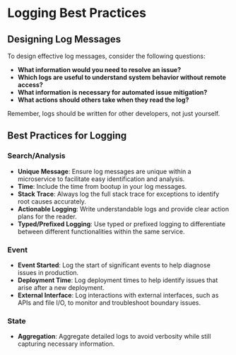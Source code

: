 # Logging Best Practices

## Designing Log Messages

To design effective log messages, consider the following questions:
- **What information would you need to resolve an issue?**
- **Which logs are useful to understand system behavior without remote access?**
- **What information is necessary for automated issue mitigation?**
- **What actions should others take when they read the log?**

Remember, logs should be written for other developers, not just yourself.

## Best Practices for Logging

### Search/Analysis
- **Unique Message**: Ensure log messages are unique within a microservice to facilitate easy identification and analysis.
- **Time**: Include the time from bootup in your log messages.
- **Stack Trace**: Always log the full stack trace for exceptions to identify root causes accurately.
- **Actionable Logging**: Write understandable logs and provide clear action plans for the reader.
- **Typed/Prefixed Logging**: Use typed or prefixed logging to differentiate between different functionalities within the same service.

### Event
- **Event Started**: Log the start of significant events to help diagnose issues in production.
- **Deployment Time**: Log deployment times to help identify issues that arise after a new deployment.
- **External Interface**: Log interactions with external interfaces, such as APIs and file I/O, to monitor and troubleshoot boundary issues.

### State
- **Aggregation**: Aggregate detailed logs to avoid verbosity while still capturing necessary information.
